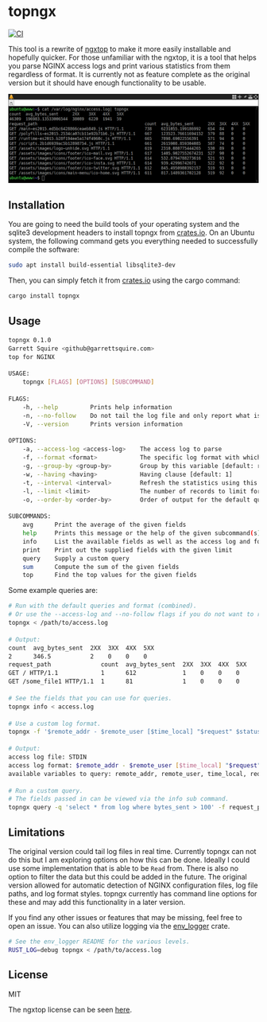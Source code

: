 # topngx
[![CI](https://github.com/gsquire/topngx/workflows/CI/badge.svg)](https://github.com/gsquire/topngx/actions)

This tool is a rewrite of [ngxtop](https://github.com/lebinh/ngxtop) to make it more easily
installable and hopefully quicker. For those unfamiliar with the ngxtop, it is a tool that helps you
parse NGINX access logs and print various statistics from them regardless of format. It is
currently not as feature complete as the original version but it should have enough functionality
to be usable.

![topngx screenshot](doc/screenshot.png)

## Installation

You are going to need the build tools of your operating system and the sqlite3 development headers to install topngx from [crates.io](https://crates.io). On an Ubuntu system, the following command gets you everything needed to successfully compile the software:

```sh
sudo apt install build-essential libsqlite3-dev
```

Then, you can simply fetch it from [crates.io](https://crates.io) using the cargo command:

```sh
cargo install topngx
```

## Usage
```sh
topngx 0.1.0
Garrett Squire <github@garrettsquire.com>
top for NGINX

USAGE:
    topngx [FLAGS] [OPTIONS] [SUBCOMMAND]

FLAGS:
    -h, --help         Prints help information
    -n, --no-follow    Do not tail the log file and only report what is currently there
    -V, --version      Prints version information

OPTIONS:
    -a, --access-log <access-log>    The access log to parse
    -f, --format <format>            The specific log format with which to parse [default: combined]
    -g, --group-by <group-by>        Group by this variable [default: request_path]
    -w, --having <having>            Having clause [default: 1]
    -t, --interval <interval>        Refresh the statistics using this interval which is given in seconds [default: 2]
    -l, --limit <limit>              The number of records to limit for each query [default: 10]
    -o, --order-by <order-by>        Order of output for the default queries [default: count]

SUBCOMMANDS:
    avg      Print the average of the given fields
    help     Prints this message or the help of the given subcommand(s)
    info     List the available fields as well as the access log and format being used
    print    Print out the supplied fields with the given limit
    query    Supply a custom query
    sum      Compute the sum of the given fields
    top      Find the top values for the given fields
```

Some example queries are:

```sh
# Run with the default queries and format (combined).
# Or use the --access-log and --no-follow flags if you do not want to read from standard input.
topngx < /path/to/access.log

# Output:
count  avg_bytes_sent  2XX  3XX  4XX  5XX
2      346.5           2    0    0    0
request_path              count  avg_bytes_sent  2XX  3XX  4XX  5XX
GET / HTTP/1.1            1      612             1    0    0    0
GET /some_file1 HTTP/1.1  1      81              1    0    0    0

# See the fields that you can use for queries.
topngx info < access.log

# Use a custom log format.
topngx -f '$remote_addr - $remote_user [$time_local] "$request" $status $bytes_sent' info

# Output:
access log file: STDIN
access log format: $remote_addr - $remote_user [$time_local] "$request" $status $bytes_sent
available variables to query: remote_addr, remote_user, time_local, request_path, status_type, bytes_sent

# Run a custom query.
# The fields passed in can be viewed via the info sub command.
topngx query -q 'select * from log where bytes_sent > 100' -f request_path bytes_sent < access.log
```

## Limitations
The original version could tail log files in real time. Currently topngx can not do this but I am
exploring options on how this can be done. Ideally I could use some implementation that is able to
be `Read` from. There is also no option to filter the data but this could be added in the future.
The original version allowed for automatic detection of NGINX configuration files, log file
paths, and log format styles. topngx currently has command line options for these and may add this
functionality in a later version.

If you find any other issues or features that may be missing, feel free to open an issue. You can
also utilize logging via the [env_logger](https://github.com/sebasmagri/env_logger/) crate.

```sh
# See the env_logger README for the various levels.
RUST_LOG=debug topngx < /path/to/access.log
```

## License
MIT

The ngxtop license can be seen [here](https://github.com/lebinh/ngxtop/blob/master/LICENSE.txt).
